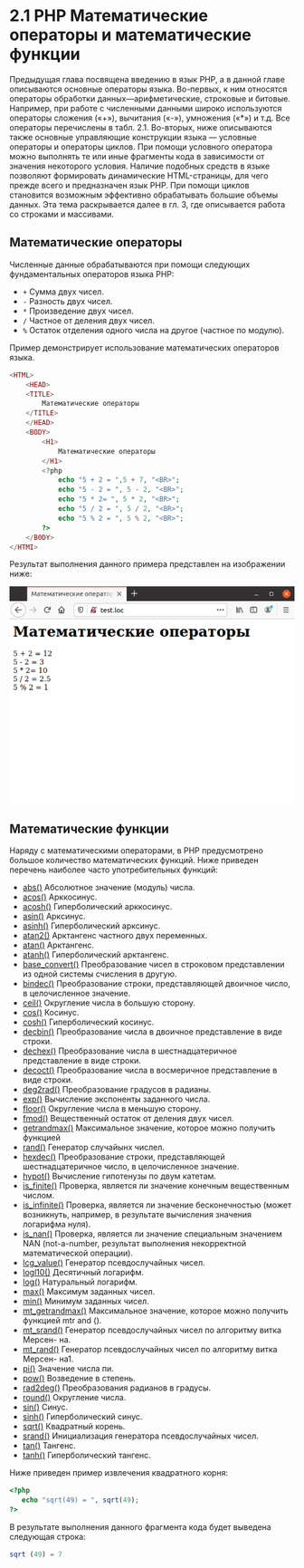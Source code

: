 # 2.1 PHP Математические операторы и математические функции

Предыдущая глава посвящена введению в язык РНР, а в данной главе описываются основные операторы языка. Во-первых, к ним относятся операторы обработки данных—арифметические, строковые и битовые. Например, при работе с численными данными широко используются операторы сложения («+»), вычитания («-»), умножения («*») и т.д. Все операторы перечислены в табл. 2.1.
Во-вторых, ниже описываются также основные управляющие конструкции языка — условные операторы и операторы циклов. При помощи условного оператора можно выполнять те или иные фрагменты кода в зависимости от значения некоторого условия. Наличие подобных средств в языке позволяют формировать динамические HTML-страницы, для чего прежде всего и предназначен язык РНР. При помощи циклов становится возможным эффективно обрабатывать большие объемы данных. Эта тема раскрывается далее в гл. 3, где описывается работа со строками и массивами.

## Математические операторы

Численные данные обрабатываются при помощи следующих 
фундаментальных операторов языка РНР:

* `+`      Сумма двух чисел.
* `-`       Разность двух чисел.
* `*`       Произведение двух чисел.
* `/`      Частное от деления двух чисел.
* `%`      Остаток отделения одного числа на другое (частное по модулю).

Пример демонстрирует использование математических операторов языка.

```php
<HTML>
    <HEAD>
    <TITLE>
        Математические операторы
    </TITLE>
    </HEAD>
    <BODY>
        <H1>
            Математические операторы
        </H1>
        <?php
            echo "5 + 2 = ",5 + 7, "<BR>"; 
            echo "5 - 2 = ", 5 - 2, "<BR>";
            echo "5 * 2= ", 5 * 2, "<BR>";
            echo "5 / 2 = ", 5 / 2, "<BR>";
            echo "5 % 2 = ", 5 % 2, "<BR>";
        ?>
    </B0DY>
</HTMI>
```

Результат выполнения данного примера представлен на изображении ниже:

![php математические операторы](images/matematicheskie-operatory.png)

## Математические функции

Наряду с математическими операторами, в РНР предусмотрено большое количество математических функций. 
Ниже приведен перечень наиболее часто употребительных функций:

* [abs()](https://www.php.net/manual/ru/function.abs.php) Абсолютное значение (модуль) числа.
* [acos()](https://www.php.net/manual/en/function.acos.php) Арккосинус.
* [acosh()](https://www.php.net/manual/en/function.acosh) Гиперболический арккосинус.
* [asin()](https://www.php.net/manual/en/function.asin.php) Арксинус.
* [asinh()](https://www.php.net/manual/en/function.asinh.php) Гиперболический арксинус.
* [atan2()](https://www.php.net/manual/en/function.atan2.php) Арктангенс частного двух переменных.
* [atan()](https://www.php.net/manual/en/function.atan.php) Арктангенс.
* [atanh()](https://www.php.net/manual/en/function.atanh.php) Гиперболический арктангенс.
* [base_convert()](https://www.php.net/manual/en/function.base-convert.php) Преобразование чисел в строковом представлении из одной
системы счисления в другую.
* [bindec()](https://www.php.net/manual/en/function.bindec.php) Преобразование строки, представляющей двоичное число, в 
целочисленное значение.
* [ceil()](https://www.php.net/manual/en/function.ceil.php) Округление числа в большую сторону.
* [cos()](https://www.php.net/manual/en/function.cos.php) Косинус.
* [cosh()](https://www.php.net/manual/en/function.cosh.php) Гиперболический косинус.
* [decbin()](https://www.php.net/manual/en/function.decbin.php) Преобразование числа в двоичное представление в виде строки.
* [dechex()](https://www.php.net/manual/en/function.dechex.php) Преобразование числа в шестнадцатеричное представление в виде
строки.
* [decoct()](https://www.php.net/manual/en/function.decoct.php) Преобразование числа в восмеричное представление в виде строки.
* [deg2rad()](https://www.php.net/manual/en/function.deg2rad.php) Преобразование градусов в радианы.
* [exp()](https://www.php.net/manual/en/function.exp.php) Вычисление экспоненты заданного числа.
* [floor()](https://www.php.net/manual/en/function.floor.php) Округление числа в меньшую сторону.
* [fmod()](https://www.php.net/manual/en/function.fmod.php) Вещественный остаток от деления двух чисел.
* [getrandmax()](https://www.php.net/manual/en/function.getrandmax.php) Максимальное значение, которое можно получить функцией
* [rand()](https://www.php.net/manual/en/function.rand.php) Генератор случайынх числел.
* [hexdec()](https://www.php.net/manual/en/function.hexdec.php) Преобразование строки, представляющей шестнадцатеричное
число, в целочисленное значение.
* [hypot()](https://www.php.net/manual/en/function.hypot.php) Вычисление гипотенузы по двум катетам.
* [is_finite()](https://www.php.net/manual/en/function.is-finite.php) Проверка, является ли значение конечным вещественным
числом.
* [is_infinite()](https://www.php.net/manual/en/function.is-infinite.php) Проверка, является ли значение бесконечностью (может
возникнуть, например, в результате вычисления значения логарифма
нуля).
* [is_nan()](https://www.php.net/manual/en/function.is-nan.php) Проверка, является ли значение специальным значением NAN
(not-a-number, результат выполнения некорректной математической 
операции).
* [lcg_value()](https://www.php.net/manual/en/function.lcg-value.php) Генератор псевдослучайных чисел.
* [logl10()](https://www.php.net/manual/en/function.log10.php) Десятичный логарифм.
* [log()](https://www.php.net/manual/en/function.log.php) Натуральный логарифм.
* [max()](https://www.php.net/manual/en/function.max.php) Максимум заданных чисел.
* [min()](https://www.php.net/manual/en/function.min.php) Минимум заданных чисел.
* [mt_getrandmax()](https://www.php.net/manual/en/function.mt-getrandmax.php) Максимальное значение, которое можно получить функцией mtr and ().
* [mt_srand()](https://www.php.net/manual/en/function.mt-srand.php) Генератор псевдослучайных чисел по алгоритму витка Мерсен-
на.
* [mt_rand()](https://www.php.net/manual/en/function.mt-rand.php) Генератор псевдослучайных чисел по алгоритму витка Мерсен-
на1.
* [pi()](https://www.php.net/manual/en/function.pi.php) Значение числа пи.
* [pow()](https://www.php.net/manual/en/function.pow.php) Возведение в степень.
* [rad2deg()](https://www.php.net/manual/en/function.rad2deg.php) Преобразования радианов в градусы.
* [round()](https://www.php.net/manual/en/function.round.php) Округление числа.
* [sin()](https://www.php.net/manual/en/function.sin) Синус.
* [sinh()](sinh) Гиперболический синус.
* [sqrt()](https://www.php.net/manual/en/function.sqrt.php) Квадратный корень.
* [srand()](https://www.php.net/manual/en/function.srand.php) Инициализация генератора псевдослучайных чисел.
* [tan()](https://www.php.net/manual/en/function.tan.php) Тангенс.
* [tanh()](https://www.php.net/manual/en/function.tanh) Гиперболический тангенс.

Ниже приведен пример извлечения квадратного корня:

```php
<?php
   echo "sqrt(49) = ", sqrt(49);
?>
```

В результате выполнения данного фрагмента кода будет выведена 
следующая строка:

```php
sqrt (49) = 7
```
